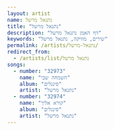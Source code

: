 ```yaml
---
layout: artist
name: נתנאל מרשל
title: "נתנאל מרשל"
description: "דף האמן נתנאל מרשל"
keywords: "שירים, מוזיקה, נתנאל מרשל"
permalink: /artists/נתנאל-מרשל/
redirect_from:
  - /artists/list/נתנאל מרשל
songs:
  - number: "32973"
    name: "השמחה שבי"
    album: "סינגלים"
    artist: "נתנאל מרשל"
  - number: "32974"
    name: "קורא אליך"
    album: "סינגלים"
    artist: "נתנאל מרשל"
---
```

